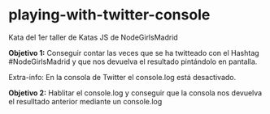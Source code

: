 # playing-with-twitter-console
Kata del 1er taller de Katas JS de NodeGirlsMadrid

**Objetivo 1:** Conseguir contar las veces que se ha twitteado con el Hashtag #NodeGirlsMadrid y que nos devuelva el resultado pintándolo en pantalla.

Extra-info: En la consola de Twitter el console.log está desactivado.

**Objetivo 2:** Hablitar el console.log y conseguir que la consola nos devuelva el resulltado anterior mediante un console.log
